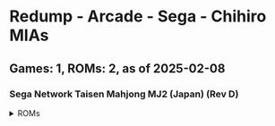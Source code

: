 # Redump - Arcade - Sega - Chihiro MIAs
## Games: 1, ROMs: 2, as of 2025-02-08
### Sega Network Taisen Mahjong MJ2 (Japan) (Rev D)
<details>
<summary>ROMs</summary>

Sega Network Taisen Mahjong MJ2 (Japan) (Rev D) (Track 1).bin, CRC: 3538baf7

Sega Network Taisen Mahjong MJ2 (Japan) (Rev D) (Track 3).bin, CRC: bcf318ce
</details>


